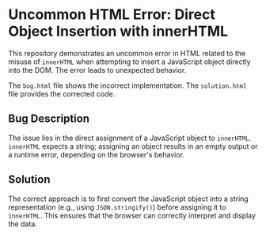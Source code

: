 # Uncommon HTML Error: Direct Object Insertion with innerHTML

This repository demonstrates an uncommon error in HTML related to the misuse of `innerHTML` when attempting to insert a JavaScript object directly into the DOM.  The error leads to unexpected behavior.

The `bug.html` file shows the incorrect implementation. The `solution.html` file provides the corrected code.

## Bug Description
The issue lies in the direct assignment of a JavaScript object to `innerHTML`.  `innerHTML` expects a string; assigning an object results in an empty output or a runtime error, depending on the browser's behavior.

## Solution
The correct approach is to first convert the JavaScript object into a string representation (e.g., using `JSON.stringify()`) before assigning it to `innerHTML`.  This ensures that the browser can correctly interpret and display the data.